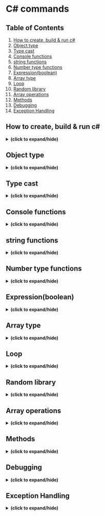 # C# commands

## Table of Contents
1. [How to create, build & run c#](#how_to_run)
2. [Object type](#object_type)
3. [Type cast](#type_cast)
4. [Console functions](#console_functions)
5. [string functions](#string_functions)
6. [Number type functions](#number_functions)
7. [Expression(boolean)](#expression)
8. [Array type](#array)
9. [Loop](#loop)
10. [Random library](#random)
11. [Array operations](#array_operations)
12. [Methods](#methods)
13. [Debugging](#debugging)
14. [Exception Handling](#exception_handling)

<a id="how_to_run"></a>
## How to create, build & run c#
<details close>
<summary><b>(click to expand/hide)</b></summary>
<!-- MarkdownTOC -->

1. make sure to have .NET SDK install
   - visit this [link for more detail](https://learn.microsoft.com/en-us/training/modules/install-configure-visual-studio-code/6-exercise-install-dotnet).
2. make sure to have c# extension install in vs code
   - visit this [link for more detail](https://learn.microsoft.com/en-us/training/modules/install-configure-visual-studio-code/5-exercise-configure-visual-studio-code).
3. create c# project
   - in Terminal run:
   ```c#
   dotnet new console -o ./CsharpProjects/TestProject
   ```
4. build c# project
   - first make sure terminal path located in the project folder, then run:
   ```c#
   dotnet build
   ```
5. run c# project
   - first make sure terminal path located in the project folder and has done step 4, then run:
   ```c#
   dotnet run
   ```

<!-- /MarkdownTOC -->
</details>

<a id="object_type"></a>
## Object type
<details close>
<summary><b>(click to expand/hide)</b></summary>
<!-- MarkdownTOC -->
   
- **int** (4 bytes : -2,147,483,648 to 2,147,483,647)
- **long** (8 bytes : -9,223,372,036,854,775,808 to 9,223,372,036,854,775,807)
- **float** (4 bytes : 6 to 7 decimal digits)
- **double** (8 bytes : 15 decimal digits)
- **bool** (1 bit : true/false)
- **char** (2 bytes : character/letter)
- **string** (2 bytes per character)
- **var** (implicitly typed local variable - Must be initialize)

### integral types
- signed integral types
  ```c#
   Console.WriteLine("Signed integral types:");
   Console.WriteLine($"sbyte  : {sbyte.MinValue} to {sbyte.MaxValue}");
   Console.WriteLine($"short  : {short.MinValue} to {short.MaxValue}");
   Console.WriteLine($"int    : {int.MinValue} to {int.MaxValue}");
   Console.WriteLine($"long   : {long.MinValue} to {long.MaxValue}");

   Console.WriteLine("");
   Console.WriteLine("Floating point types:");
   Console.WriteLine($"float  : {float.MinValue} to {float.MaxValue} (with ~6-9 digits of precision)");
   Console.WriteLine($"double : {double.MinValue} to {double.MaxValue} (with ~15-17 digits of precision)");
   Console.WriteLine($"decimal: {decimal.MinValue} to {decimal.MaxValue} (with 28-29 digits of precision)");
   ```
   ```
   Signed integral types:
   sbyte  : -128 to 127
   short  : -32768 to 32767
   int    : -2147483648 to 2147483647
   long   : -9223372036854775808 to 9223372036854775807

   Floating point types:
   float  : -3.402823E+38 to 3.402823E+38 (with ~6-9 digits of precision)
   double : -1.79769313486232E+308 to 1.79769313486232E+308 (with ~15-17 digits of precision)
   decimal: -79228162514264337593543950335 to 79228162514264337593543950335 (with 28-29 digits of precision)
   ```
- unsigned integral types
  ```c#
   Console.WriteLine("");
   Console.WriteLine("Unsigned integral types:");
   
   Console.WriteLine($"byte   : {byte.MinValue} to {byte.MaxValue}");
   Console.WriteLine($"ushort : {ushort.MinValue} to {ushort.MaxValue}");
   Console.WriteLine($"uint   : {uint.MinValue} to {uint.MaxValue}");
   Console.WriteLine($"ulong  : {ulong.MinValue} to {ulong.MaxValue}");
  ```
  ```output
   Unsigned integral types:
   byte   : 0 to 255
   ushort : 0 to 65535
   uint   : 0 to 4294967295
   ulong  : 0 to 18446744073709551615
  ```

<!-- /MarkdownTOC -->
</details>


<a id="type_cast"></a>
## Type cast
<details close>
<summary><b>(click to expand/hide)</b></summary>
<!-- MarkdownTOC -->

- decimal to int
  ```c#
   int value = (int)1.5m; // casting truncates
   Console.WriteLine(value); // 1
   
   int value2 = Convert.ToInt32(1.5m); // converting rounds up
   Console.WriteLine(value2); // 2
  ```
- number to string
  ```c#
   int first = 5;
   int second = 7;
   string message = first.ToString() + second.ToString();
   Console.WriteLine(message);
  ```
- string to int
  ```c#
   string first = "5";
   string second = "7";
   int sum = int.Parse(first) + int.Parse(second);
   Console.WriteLine(sum);
  ```
  or
  ```c#
   string value1 = "5";
   string value2 = "7";
   int result = Convert.ToInt32(value1) * Convert.ToInt32(value2);
   Console.WriteLine(result);
  ```
- string to decimal
  ```c#
   string first = "5.69";
   int convertFirst = Convert.ToDecimal(first);
   Console.WriteLine(convertFirst);
  ```
- TryParse(<var1>, out <var2>)
  ```c#
   string value = "bad";
   int result = 0;
   if (int.TryParse(value, out result))
   {
       Console.WriteLine($"Measurement: {result}");
   }
   else
   {
       Console.WriteLine("Unable to report the measurement.");
   }
   
   if (result > 0)
       Console.WriteLine($"Measurement (w/ offset): {50 + result}");
  ```

<!-- /MarkdownTOC -->
</details>

<a id="console_functions"></a>
## Console functions
<details close>
<summary><b>(click to expand/hide)</b></summary>
<!-- MarkdownTOC -->
 
- console print new line
  ```c#
    Console.WriteLine("Hello World!");
    Console.WriteLine('H');
    Console.WriteLine(123);
  ```
- console print
  ```c#
    Console.Write("Hello World!");
  ```
- other
  ```c#
    Console.WriteLine("Hello" + " " + "World!");
  ```

<!-- /MarkdownTOC -->
</details>

<a id="string_functions"></a>
## string functions
<details close>
<summary><b>(click to expand/hide)</b></summary>
<!-- MarkdownTOC -->

### escape sequences
- ```c#
    Console.WriteLine("Hello\nWorld!"); // add new line
    Console.WriteLine("Hello\tWorld!"); // add tab
    Console.WriteLine("Hello \"World\"!"); // add "
    Console.WriteLine("c:\\source\\repos"); // add \
    Console.WriteLine(@"    c:\source\repos    
        (this is where your code goes)"); // @(verbatim) keep all whitespace and character without need of escape backslash
    Console.WriteLine("\u3053\u3093\u306B\u3061\u306F World!"); // unicode escape character
  ```
### interpolation
- string interpolation
  ```c#
    string message = greeting + " " + firstName + "!";
    // is same as
    string message = $"{greeting} {firstName}!";
  ```
- string interpolation and verbatim
  ```c#
    string projectName = "First-Project";
    Console.WriteLine($@"C:\Output\{projectName}\Data");
  ```

### Composite Formatting 
- composite formatting with index
  ```c#
   string first = "Hello";
   string second = "World";
   Console.WriteLine("{1} {0}!", first, second); // World Hello!
   Console.WriteLine("{0} {0} {0}!", first, second); // Hello Hello Hello!
  ```
- formatting for currency
  ```c#
   decimal price = 123.45m;
   int discount = 50;
   Console.WriteLine($"Price: {price:C} (Save {discount:C})"); // Price: $123.45 (Save $50.00)
  ```
- formatting for numbers
   ```c#
   decimal measurement = 123456.78912m;
   Console.WriteLine($"Measurement: {measurement:N} units"); // Measurement: 123,456.79 units
   Console.WriteLine($"Measurement: {measurement:N4} units"); // Measurement: 123,456.7891 units
   ```
- formatting for percentages
  ```c#
   decimal tax = .36785m;
   Console.WriteLine($"Tax rate: {tax:P2}"); // Tax rate: 36.79 %

   decimal price = 67.55m;
   decimal salePrice = 59.99m;
   string yourDiscount = String.Format("You saved {0:C2} off the regular {1:C2} price. ", (price - salePrice), price);   
   yourDiscount += $"A discount of {((price - salePrice)/price):P2}!"; //inserted
   Console.WriteLine(yourDiscount); // You saved $7.56 off the regular $67.55 price. A discount of 11.19%!
  ```
### PadLeft() & PadRight()
```c#
string input = "Pad this";
Console.WriteLine(input.PadLeft(12)); // Pad this
Console.WriteLine(input.PadLeft(12, '-')); // ----Pad this
Console.WriteLine(input.PadRight(12, '-')); // Pad this----
```

### IndexOf() & Substring()
- IndexOf() gives you the first position of a character or string inside of another string.
- IndexOf() returns -1 if it can't find a match.
- Substring() returns just the specified portion of a string, using a starting position and optional length.
  ```c#
   string message = "Find what is (inside the parentheses)";
   int openingPosition = message.IndexOf('(');
   int closingPosition = message.IndexOf(')');   
   Console.WriteLine(openingPosition); // 13
   Console.WriteLine(closingPosition); // 36
   int length = closingPosition - openingPosition;
   Console.WriteLine(message.Substring(openingPosition, length)); // (inside the parentheses
  ```
### IndexOfAny() & LastIndexOf()
- Retrieve the last occurrence of a sub string
  ```c#
   string message = "(What if) I am (only interested) in the last (set of parentheses)?";
   int openingPosition = message.LastIndexOf('('); 
   openingPosition += 1;
   int closingPosition = message.LastIndexOf(')');
   int length = closingPosition - openingPosition;
   Console.WriteLine(message.Substring(openingPosition, length)); // set of parentheses
  ```
- Retrieve all instances of substrings inside parentheses
  ```c#
   string message = "(What if) there are (more than) one (set of parentheses)?";
   while (true)
   {
       int openingPosition = message.IndexOf('(');
       if (openingPosition == -1) break;
   
       openingPosition += 1;
       int closingPosition = message.IndexOf(')');
       int length = closingPosition - openingPosition;
       Console.WriteLine(message.Substring(openingPosition, length));
   
       // Note the overload of the Substring to return only the remaining 
       // unprocessed message:
       message = message.Substring(closingPosition + 1);
   }
  ```
- IndexOfAny()
  ```c#
   string message = "Help (find) the {opening symbols}";
   Console.WriteLine($"Searching THIS Message: {message}"); // Searching THIS message: Help (find) the {opening symbols}
   char[] openSymbols = { '[', '{', '(' };
   int startPosition = 6;
   int openingPosition = message.IndexOfAny(openSymbols);
   Console.WriteLine($"Found WITHOUT using startPosition: {message.Substring(openingPosition)}"); // Found WITHOUT using startPosition: (find) the {opening symbols}
   openingPosition = message.IndexOfAny(openSymbols, startPosition);
   Console.WriteLine($"Found WITH using startPosition: {message.Substring(openingPosition)}"); // Found WITH using startPosition 6: {opening symbols}
  ```

### Remove() & Replace()
- Remove()
  ```c#
   string data = "12345John Smith          5000  3  ";
   string updatedData = data.Remove(5, 20);
   Console.WriteLine(updatedData); // 123455000  3
  ```
- Replace()
  ```c#
   string message = "This--is--ex-amp-le--da-ta";
   message = message.Replace("--", " ");
   message = message.Replace("-", "");
   Console.WriteLine(message); // This is example data
  ```

### overall built-in methods
- Methods that add blank spaces for formatting purposes (PadLeft(), PadRight())
- Methods that compare two strings or facilitate comparison (Trim(), TrimStart(), TrimEnd(), GetHashcode(), the Length property)
- Methods that help you determine what's inside of a string, or even retrieve just a part of the string (Contains(), StartsWith(), EndsWith(), Substring())
- Methods that change the content of the string by replacing, inserting, or removing parts (Replace(), Insert(), Remove())
- Methods that turn a string into an array of strings or characters (Split(), ToCharArray())
  
### Contains function
- check if a string contains a substring
  ```c#
   string pangram = "The quick brown fox jumps over the lazy dog.";
   Console.WriteLine(pangram.Contains("fox")); // True
   Console.WriteLine(pangram.Contains("cow")); // False
  ```
<!-- /MarkdownTOC -->
</details>

<a id="number_functions"></a>
## Number type functions
<details close>
<summary><b>(click to expand/hide)</b></summary>
<!-- MarkdownTOC -->
   
### integer
- math operations
  ```c#
   int sum = 7 + 5; // 12
   sum += 5; // 17
   sum ++; // 18
   sum --; // 17
   sum -= 5; // 12
   sum = sum + 10; // 22
   int difference = 7 - 5; // 2
   int product = 7 * 5; // 35
   int quotient = 7 / 5; // 1
  ```
- modulus
  ```c#
   int a = 200 % 5; // 0
   int b = 7 % 5; // 2
  ```
### decimal
- decimal quotient
  ```c#
    decimal decimalQuotient = 7.0m / 5; // 1.4
  ```
  
<!-- /MarkdownTOC -->
</details>

<a id="expression"></a>
## Expression(boolean)
<details close>
<summary><b>(click to expand/hide)</b></summary>
<!-- MarkdownTOC -->
 
- basics
  ```c#
   Console.WriteLine("a" != "a"); // False
   Console.WriteLine("a" != "A"); // True
   Console.WriteLine(1 != 2); // True
   string myValue = "a";
   Console.WriteLine(myValue != "a"); // False
  ```
  ```c#
   Console.WriteLine(1 > 2); // False
   Console.WriteLine(1 < 2); // True
   Console.WriteLine(1 >= 1); // True
   Console.WriteLine(1 <= 1); // True
  ```
### Conditional operator
- ```c#
   <evaluate this condition> ? <if condition is true, return this value: <if condition is false, return this value>
  ```
- example
  ```c#
   int saleAmount = 1001;
   int discount = saleAmount > 1000 ? 100 : 50;
   Console.WriteLine($"Discount: {discount}"); // Discount: 100
  ```

### switch statement
```c#
switch (fruit)
{
    case "apple":
    case "grape":
        Console.WriteLine($"App will display information for apple or grape.");
        break;

    case "banana":
        Console.WriteLine($"App will display information for banana.");
        break;

    case "cherry":
        Console.WriteLine($"App will display information for cherry.");
        break;
   default:
        Console.WriteLine($"App will display information for default.");
        break;
}
```

<!-- /MarkdownTOC -->
</details>


<a id="array"></a>
## Array type
<details close>
<summary><b>(click to expand/hide)</b></summary>
<!-- MarkdownTOC -->

```c#
int[] array = new int[10];
array[0] = 1;
array[1] = 10;
int[] inventory = { 200, 450, 700, 175, 250 };
string[] fraudulentOrderIDs = new string[3];
string [,] array2D = new array[3][6]; //declare 2d array
```
 
<!-- /MarkdownTOC -->
</details>

<a id="loop"></a>
## Loop
<details close>
<summary><b>(click to expand/hide)</b></summary>
<!-- MarkdownTOC -->

- foreach loop
```c#
int[] inventory = { 200, 450, 700, 175, 250 };
int sum = 0;
foreach (int items in inventory)
{
    sum += items;
}
```

- for loop
```c#
int[] inventory2 = { 200, 450, 700, 175, 250 };
int sum2 = 0;
for(int i=0 ; i<inventory2.Length ; i++)
{
    sum2 += inventory2[i];
}
Console.WriteLine("for inventory sum: " + sum2);
```

- do while loop
```c#
Random random = new Random();
int current = 0;

do
{
    current = random.Next(1, 11);
    Console.WriteLine(current);
} while (current != 7);
```
 
<!-- /MarkdownTOC -->
</details>

<a id="random"></a>
## Random library
<details close>
<summary><b>(click to expand/hide)</b></summary>
<!-- MarkdownTOC -->

```c#
Random dice = new Random();
int roll = dice.Next(1, 7); // limit number from 1 - 6 ( [1, 7) )
int roll1 = dice.Next(); // limit number from 0 - 2,147,483,647(int max) ( [0, int max) )
int roll2 = dice.Next(101); // limit number from 0 - 100 ( [0, 101) )
int roll3 = dice.Next(50, 101); // limit number from 50 - 100 ( [50, 100) )

Console.WriteLine(roll);  // 5
Console.WriteLine($"First roll: {roll1}"); // 342585470
Console.WriteLine($"Second roll: {roll2}"); // 43 
Console.WriteLine($"Third roll: {roll3}"); // 89
```
 
<!-- /MarkdownTOC -->
</details>

<a id="array_operations"></a>
## Array operations
<details close>
<summary><b>(click to expand/hide)</b></summary>
<!-- MarkdownTOC -->

- Sort()
  ```c#
   string[] pallets = { "B14", "A11", "B12", "A13" };
   Console.WriteLine("Sorted...");
   Array.Sort(pallets);
   foreach (var pallet in pallets)
   {
       Console.WriteLine($"-- {pallet}");
   }
  ```
  ```output
   Sorted...
   -- A11
   -- A13
   -- B12
   -- B14
  ```
  
- Reverse()
  ```c#
   string[] pallets = { "B14", "A11", "B12", "A13" };
   Console.WriteLine("Reversed...");
   Array.Reverse(pallets);
   foreach (var pallet in pallets)
   {
       Console.WriteLine($"-- {pallet}");
   }
  ```
  ```output
   Reversed...
   -- B14
   -- B12
   -- A13
   -- A11
  ```

- Clear() with specific range
  ```c#
   string[] pallets = { "B14", "A11", "B12", "A13" };
   Console.WriteLine($"Before: {pallets[0]}");
   Array.Clear(pallets, 0, 2);
   Console.WriteLine($"After: {pallets[0]}");
   
   Console.WriteLine($"Clearing 2 ... count: {pallets.Length}");
   foreach (var pallet in pallets)
   {
       Console.WriteLine($"-- {pallet}");
   }
  ```
  ```output
   Before: B14
   After:
   Clearing 2 ... count: 4
   --
   --
   -- B12
   -- A13
  ```

- Resize()
  ```c#
   string[] pallets = { "B14", "A11", "B12", "A13" };
   Array.Resize(ref pallets, 6);
   Console.WriteLine($"Resizing 6 ... count: {pallets.Length}");
   
   pallets[4] = "C01";
   pallets[5] = "C02";
   
   foreach (var pallet in pallets)
   {
       Console.WriteLine($"-- {pallet}");
   }
  ```
  ```output
   Resizing 6 ... count: 6
   -- B14
   -- A11
   -- B12
   -- A13
   -- C01
   -- C02
  ```

- Resize() to remove elements
  ```c#
   string[] pallets = { "B14", "A11", "B12", "A13" };
   Array.Resize(ref pallets, 3);
   Console.WriteLine($"Resizing 3 ... count: {pallets.Length}");
   
   foreach (var pallet in pallets)
   {
       Console.WriteLine($"-- {pallet}");
   }
  ```
  ```output
   Resizing 3 ... count: 3
   --
   --
   -- B12
  ```

- ToCharArray()
  ```c#
   string value = "abc123";
   char[] valueArray = value.ToCharArray();
   Array.Reverse(valueArray);
   string result = new string(valueArray);
   Console.WriteLine(result); // 321cbs
  ```

- Split()
  ```c#
   string result = "3,2,1,c,b,a";
   string[] items = result.Split(',');
   foreach (string item in items)
   {
       Console.WriteLine(item);
   }
  ```
  ```output
   3
   2
   1
   c
   b
   a
  ```

- Join()
  ```c#
   string value = "321cba";
   string result = String.Join(",", value);
   Console.WriteLine(result); // 3,2,1,c,b,a
  ```

<!-- /MarkdownTOC -->
</details>

<a id="methods"></a>
## Methods
<details close>
<summary><b>(click to expand/hide)</b></summary>
<!-- MarkdownTOC -->

### void methods
  ```c#
   CountTo(5);
   void CountTo(int max) 
   {
       for (int i = 0; i < max; i++)
       {
           Console.Write($"${i}, ");
       }
   }
  ```
  using "return" in void method will terminate the execution of the void method

### optional parameters
- set a default value for the parameter to make it optional
  ```c#
   void RSVP(string name, int partySize = 1, string allergies = "none", bool inviteOnly = true){ ... }
   RSVP("Rebecca"); // partySize = 1 , allergies = "none" , inviteOnly = true
   RSVP("Nadia", 2, "Nuts"); // inviteOnly = true
   RSVP(name: "Linh", partySize: 2, inviteOnly: false);
   RSVP("Tony", allergies: "Jackfruit", inviteOnly: true);
   RSVP("Noor", 4, inviteOnly: false);
   RSVP("Jonte", 2, "Stone fruit", false);
  ```

### return type methods
```c#
double GetDiscountedPrice(int itemIndex)
{
    double result = items[itemIndex] * (1 - discounts[itemIndex]);
    return result;
}

bool TotalMeetsMinimum()
{
    return total >= minimumSpend;
}
```

<!-- /MarkdownTOC -->
</details>

<a id="debugging"></a>
## Debugging
<details close>
<summary><b>(click to expand/hide)</b></summary>
<!-- MarkdownTOC -->

### [More detail tutorial in this link](https://learn.microsoft.com/en-us/training/modules/implement-visual-studio-code-debugging-tools/2-examine-visual-studio-code-debugger)

<!-- /MarkdownTOC -->
</details>

<a id="exception_handling"></a>
## Exception Handling
<details close>
<summary><b>(click to expand/hide)</b></summary>
<!-- MarkdownTOC -->

### Exception handling keywords, code blocks, and patterns
```c#
try
{   
   // try code block - code that may generate an exception
}
catch
{   
   // catch code block - code to handle an exception
}
finally
{   
   // finally code block - code to clean up resources
}
```
```c#
try
{
    // Step 1: code execution begins
    try
    {
        // Step 2: an exception occurs here
    }
    finally
    {
        // Step 4: the system executes the finally code block associated with the try statement where the exception occurred
    }

}
catch // Step 3: the system finds a catch clause that can handle the exception
{   
   // Step 5: the system transfers control to the first line of the catch code block
}
```

### [Types of exceptions in this link](https://learn.microsoft.com/en-us/training/modules/implement-exception-handling-c-sharp/3-examine-compiler-generated-exceptions)

### try-catch examples
- example 1
   ```c#
   try
   {
       Process1();
   }
   catch
   {
       Console.WriteLine("An exception has occurred");
   }
   
   Console.WriteLine("Exit program");
   
   static void Process1()
   {
       try
       {
           WriteMessage();
       }
       catch
       {
           Console.WriteLine("Exception caught in Process1");
       }
   
   }
   
   static void WriteMessage()
   {
       double float1 = 3000.0;
       double float2 = 0.0;
       int number1 = 3000;
       int number2 = 0;
   
       Console.WriteLine(float1 / float2);
       Console.WriteLine(number1 / number2);
   }
   ```
   ```output
   ∞
   Exception caught in Process1
   Exit program
   ```
   or
  ```c#
   static void Process1()
   {
       try
       {
           WriteMessage();
       }
       catch (Exception ex)
       {
           Console.WriteLine($"Exception caught in Process1: {ex.Message}");
       }
   }
  ```
  
- catch specific exception types
  ```c#
   static void Process1()
   {
       try
       {
           WriteMessage();
       }
       catch (DivideByZeroException ex)
       {
           Console.WriteLine($"Exception caught in Process1: {ex.Message}");
       }
   }
  ```
   or
  ```c#
   // inputValues is used to store numeric values entered by a user
   string[] inputValues = new string[]{"three", "9999999999", "0", "2" };
   
   foreach (string inputValue in inputValues)
   {
       int numValue = 0;
       try
       {
           numValue = int.Parse(inputValue);
       }
       catch (FormatException)
       {
           Console.WriteLine("Invalid readResult. Please enter a valid number.");
       }
       catch (OverflowException)
       {
           Console.WriteLine("The number you entered is too large or too small.");
       }
       catch(Exception ex)
       {
           Console.WriteLine(ex.Message);
       }
   }
  ```
  
<!-- /MarkdownTOC -->
</details>
